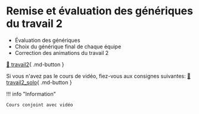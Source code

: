 # Remise et évaluation des génériques du travail 2     
<ul><li>Évaluation des génériques</li>
<li>Choix du générique final de chaque équipe</li>
<li>Correction des animations du travail 2</li>
</ul>   

[💼 travail2](exercices_ae/travail2.md){ .md-button }   <br>   

Si vous n'avez pas le cours de vidéo, fiez-vous aux consignes suivantes: 
[💼 travail2_solo](exercices_ae/travail2_solo.md){ .md-button }   <br>   

!!! info "Information"

    Cours conjoint avec vidéo

